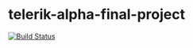 # telerik-alpha-final-project
[![Build Status](http://35.190.4.35/job/Telerik%20Final%20Project/badge/icon)](http://35.190.4.35/job/Telerik%20Final%20Project/)
